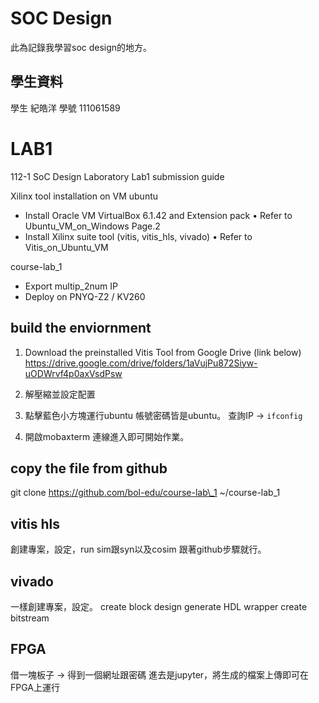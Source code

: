 # SOC Design
此為記錄我學習soc design的地方。
## 學生資料
學生 紀皓洋 
學號 111061589

# LAB1
112-1 SoC Design Laboratory Lab1 submission guide

Xilinx tool installation on VM ubuntu
- Install Oracle VM VirtualBox 6.1.42 and Extension pack • Refer to Ubuntu\_VM\_on_Windows Page.2
- Install Xilinx suite tool (vitis, vitis_hls, vivado) • Refer to Vitis\_on\_Ubuntu_VM

course-lab_1
- Export multip_2num IP
- Deploy on PNYQ-Z2 / KV260

## build the enviornment
1. Download the preinstalled Vitis Tool from Google Drive (link below)
https://drive.google.com/drive/folders/1aVujPu872Siyw-uODWrvf4p0axVsdPsw

2. 解壓縮並設定配置

3. 點擊藍色小方塊運行ubuntu
帳號密碼皆是ubuntu。
查詢IP -> ``ifconfig``

4. 開啟mobaxterm
連線進入即可開始作業。

## copy the file from github
git clone https://github.com/bol-edu/course-lab\_1 ~/course-lab\_1

## vitis hls
創建專案，設定，run sim跟syn以及cosim
跟著github步驟就行。

## vivado
一樣創建專案，設定。
create block design
generate HDL wrapper
create bitstream 

## FPGA
借一塊板子 -> 得到一個網址跟密碼
進去是jupyter，將生成的檔案上傳即可在FPGA上運行
